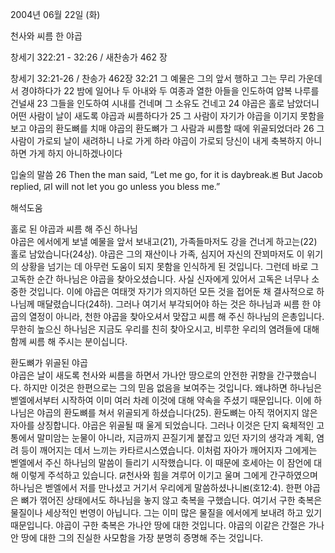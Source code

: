2004년 06월 22일 (화)

천사와 씨름 한 야곱



창세기 322:21 - 32:26 / 새찬송가 462 장


창세기 32:21-26 / 찬송가 462장 
32:21 그 예물은 그의 앞서 행하고 그는 무리 가운데서 경야하다가 
22 밤에 일어나 두 아내와 두 여종과 열한 아들을 인도하여 얍복 나루를 건널새 
23 그들을 인도하여 시내를 건네며 그 소유도 건네고 
24 야곱은 홀로 남았더니 어떤 사람이 날이 새도록 야곱과 씨름하다가 
25 그 사람이 자기가 야곱을 이기지 못함을 보고 야곱의 환도뼈를 치매 야곱의 환도뼈가 그 사람과 씨름할 때에 위골되었더라 
26 그 사람이 가로되 날이 새려하니 나로 가게 하라 야곱이 가로되 당신이 내게 축복하지 아니하면 가게 하지 아니하겠나이다 

입술의 말씀 
26 Then the man said, “Let me go, for it is daybreak.ꡓ But Jacob replied, ꡒI will not let you go unless you bless me.”

해석도움





홀로 된 야곱과 씨름 해 주신 하나님  
야곱은 에서에게 보낼 예물을 앞서 보내고(21), 가족들마저도 강을 건너게 하고는(22) 홀로 남았습니다(24상). 야곱은 그의 재산이나 가족, 심지어 자신의 잔꾀마저도 이 위기의 상황을 넘기는 데 아무런 도움이 되지 못함을 인식하게 된 것입니다. 그런데 바로 그 고독한 순간 하나님은 야곱을 찾아오셨습니다. 사실 신자에게 있어서 고독은 너무나 소중한 것입니다. 이에 야곱은 여태껏 자기가 의지하던 모든 것을 접어둔 채 결사적으로 하나님께 매달렸습니다(24하). 그러나 여기서 부각되어야 하는 것은 하나님과 씨름 한 야곱의 열정이 아니라, 천한 야곱을 찾아오셔서 맞잡고 씨름 해 주신 하나님의 은총입니다. 무한히 높으신 하나님은 지금도 우리를 친히 찾아오시고, 비루한 우리의 염려들에 대해 함께 씨름 해 주시는 분이십니다.  

환도뼈가 위골된 야곱  
야곱은 날이 새도록 천사와 씨름을 하면서 가나안 땅으로의 안전한 귀향을 간구했습니다. 하지만 이것은 한편으로는 그의 믿음 없음을 보여주는 것입니다. 왜냐하면 하나님은 벧엘에서부터 시작하여 이미 여러 차례 이것에 대해 약속을 주셨기 때문입니다. 이에 하나님은 야곱의 환도뼈를 쳐서 위골되게 하셨습니다(25). 환도뼈는 아직 꺾어지지 않은 자아를 상징합니다. 야곱은 위골될 때 울게 되었습니다. 그러나 이것은 단지 육체적인 고통에서 말미암는 눈물이 아니라, 지금까지 끈질기게 붙잡고 있던 자기의 생각과 계획, 염려 등이 깨어지는 데서 느끼는 카타르시스였습니다. 이처럼 자아가 깨어지자 그에게는 벧엘에서 주신 하나님의 말씀이 들리기 시작했습니다. 이 때문에 호세아는 이 잠언에 대해 이렇게 주석하고 있습니다. ꡒ천사와 힘을 겨루어 이기고 울며 그에게 간구하였으며 하나님은 벧엘에서 저를 만나셨고 거기서 우리에게 말씀하셨나니ꡓ(호12:4). 한편 야곱은 뼈가 꺾어진 상태에서도 하나님을 놓지 않고 축복을 구했습니다. 여기서 구한 축복은 물질이나 세상적인 번영이 아닙니다. 그는 이미 많은 물질을 에서에게 보내려 하고 있기 때문입니다. 야곱이 구한 축복은 가나안 땅에 대한 것입니다. 야곱의 이같은 간절은 가나안 땅에 대한 그의 진실한 사모함을 가장 분명히 증명해 주는 것입니다.